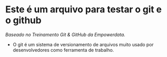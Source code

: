 # Este é um arquivo para testar o git e o github
*Baseado no Treinamento Git & GitHub da Empowerdata.*
- O git é um sistema de versionamento de arquivos muito usado por desenvolvedores como ferramenta de trabalho.